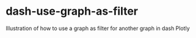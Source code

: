 # dash-use-graph-as-filter
Illustration of how to use a graph as filter for another graph in dash Plotly
